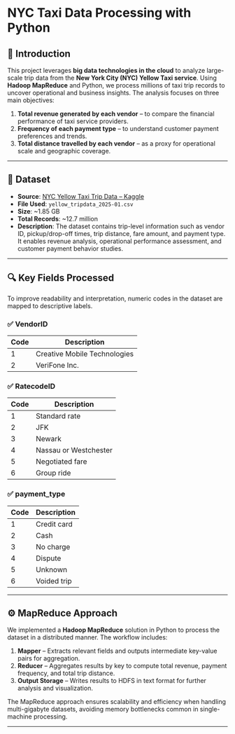 # NYC Taxi Data Processing with Python

## 📌 Introduction

This project leverages **big data technologies in the cloud** to analyze large-scale trip data from the **New York City (NYC) Yellow Taxi service**. Using **Hadoop MapReduce** and Python, we process millions of taxi trip records to uncover operational and business insights. The analysis focuses on three main objectives:

1. **Total revenue generated by each vendor** – to compare the financial performance of taxi service providers.
2. **Frequency of each payment type** – to understand customer payment preferences and trends.
3. **Total distance travelled by each vendor** – as a proxy for operational scale and geographic coverage.

---

## 📁 Dataset

* **Source**: [NYC Yellow Taxi Trip Data – Kaggle](https://www.kaggle.com/datasets/elemento/nyc-yellow-taxi-trip-data)
* **File Used**: `yellow_tripdata_2025-01.csv`
* **Size**: \~1.85 GB
* **Total Records**: \~12.7 million
* **Description**: The dataset contains trip-level information such as vendor ID, pickup/drop-off times, trip distance, fare amount, and payment type. It enables revenue analysis, operational performance assessment, and customer payment behavior studies.

---

## 🔍 Key Fields Processed

To improve readability and interpretation, numeric codes in the dataset are mapped to descriptive labels.

### ✅ VendorID

| Code | Description                  |
| ---- | ---------------------------- |
| 1    | Creative Mobile Technologies |
| 2    | VeriFone Inc.                |

### ✅ RatecodeID

| Code | Description           |
| ---- | --------------------- |
| 1    | Standard rate         |
| 2    | JFK                   |
| 3    | Newark                |
| 4    | Nassau or Westchester |
| 5    | Negotiated fare       |
| 6    | Group ride            |

### ✅ payment\_type

| Code | Description |
| ---- | ----------- |
| 1    | Credit card |
| 2    | Cash        |
| 3    | No charge   |
| 4    | Dispute     |
| 5    | Unknown     |
| 6    | Voided trip |

---

## ⚙️ MapReduce Approach

We implemented a **Hadoop MapReduce** solution in Python to process the dataset in a distributed manner. The workflow includes:

1. **Mapper** – Extracts relevant fields and outputs intermediate key-value pairs for aggregation.
2. **Reducer** – Aggregates results by key to compute total revenue, payment frequency, and total trip distance.
3. **Output Storage** – Writes results to HDFS in text format for further analysis and visualization.

The MapReduce approach ensures scalability and efficiency when handling multi-gigabyte datasets, avoiding memory bottlenecks common in single-machine processing.

---
